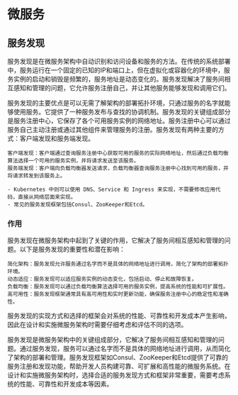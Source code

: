 # 微服务

## 服务发现

服务发现是在微服务架构中自动识别和访问设备和服务的方法。在传统的系统部署中，服务运行在一个固定的已知的IP和端口上，但在虚拟化或容器化的环境中，服务实例的启动和销毁是频繁的，服务地址是动态变化的。服务发现解决了服务间相互感知和管理的问题，它允许服务注册自己，并让其他服务能够发现和调用它们。


服务发现的主要优点是可以无需了解架构的部署拓扑环境，只通过服务的名字就能够使用服务。它提供了一种服务发布与查找的协调机制。服务发现的关键组成部分是服务注册中心，它保存了各个可用服务实例的网络地址。服务注册中心可以通过服务自己主动注册或通过其他组件来管理服务的注册。服务发现有两种主要的方式：客户端发现和服务端发现。

    客户端发现：客户端通过查询服务注册中心获取可用的服务的实际网络地址，然后通过负载均衡算法选择一个可用的服务实例，并将请求发送至该服务。
    服务端发现：客户端向负载均衡器发送请求，负载均衡器查询服务注册中心找到可用的服务，并将请求转发到该服务上。

    - Kubernetes 中则可以使用 DNS、Service 和 Ingress 来实现，不需要修改应用代码，直接从网络层面来实现。
    - 常见的服务发现框架包括Consul、ZooKeeper和Etcd。

### 作用

服务发现在微服务架构中起到了关键的作用，它解决了服务间相互感知和管理的问题。以下是服务发现的重要性和潜在影响：

    简化架构：服务发现允许服务通过名字而不是具体的网络地址进行调用，简化了架构的部署拓扑环境。
    动态适应：服务发现可以适应服务实例的动态变化，包括启动、停止和故障恢复。
    负载均衡：服务发现可以通过负载均衡算法选择可用的服务实例，提高系统的性能和可扩展性。
    高可用性：服务发现框架通常具有高可用性和实时更新功能，确保服务注册中心的稳定性和准确性。

服务发现的实现方式和选择的框架会对系统的性能、可靠性和开发成本产生影响，因此在设计和实施微服务架构时需要仔细考虑和评估不同的选项。

服务发现是微服务架构中的关键组成部分，它解决了服务间相互感知和管理的问题。通过服务发现，服务可以通过名字而不是具体的网络地址进行调用，从而简化了架构的部署和管理。服务发现框架如Consul、ZooKeeper和Etcd提供了可靠的服务注册和发现功能，帮助开发人员构建可靠、可扩展和高性能的微服务系统。在设计和实施微服务架构时，选择合适的服务发现方式和框架非常重要，需要考虑系统的性能、可靠性和开发成本等因素。
